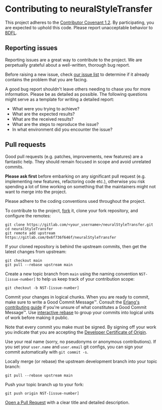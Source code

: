 # Contributing to neuralStyleTransfer

This project adheres to the [Contributor Covenant 1.2](http://contributor-covenant.org/version/1/2/0).
By participating, you are expected to uphold this code. Please report unacceptable behavior to
[BDFL](https://gitlab.com/0x6f736f646f/).

## Reporting issues

Reporting issues are a great way to contribute to the project. We are perpetually grateful about a well-written,
thorough bug report.

Before raising a new issue, check [our issue
list](https://gitlab.com/0x6f736f646f/neuralStyleTransfer/-/issues) to determine if it already contains the
problem that you are facing.

A good bug report shouldn't leave others needing to chase you for more information. Please be as detailed as possible. The following questions might serve as a template for writing a detailed
report:

- What were you trying to achieve?
- What are the expected results?
- What are the received results?
- What are the steps to reproduce the issue?
- In what environment did you encounter the issue?

## Pull requests

Good pull requests (e.g. patches, improvements, new features) are a fantastic help. They should
remain focused in scope and avoid unrelated commits.

**Please ask first** before embarking on any significant pull request (e.g. implementing new features,
refactoring code etc.), otherwise you risk spending a lot of time working on something that the
maintainers might not want to merge into the project.

Please adhere to the coding conventions used throughout the project.

To contribute to the project, [fork](https://help.github.com/articles/fork-a-repo/) it,
clone your fork repository, and configure the remotes:

```
git clone https://gitlab.com/<your_username>/neuralStyleTransfer.git
cd neuralStyleTransfer
git remote add upstream https://gitlab.com/0x6f736f646f/neuralStyleTransfer
```

If your cloned repository is behind the upstream commits, then get the latest changes from upstream:

```
git checkout main
git pull --rebase upstream main
```

Create a new topic branch from `main` using the naming convention `NST-[issue-number]`
to help us keep track of your contribution scope:

```
git checkout -b NST-[issue-number]
```

Commit your changes in logical chunks. When you are ready to commit, make sure
to write a Good Commit Message™. Consult the [Erlang's contributing guide](https://github.com/erlang/otp/wiki/Writing-good-commit-messages)
if you're unsure of what constitutes a Good Commit Message™. Use [interactive rebase](https://help.github.com/articles/about-git-rebase)
to group your commits into logical units of work before making it public.

Note that every commit you make must be signed. By signing off your work you indicate that you
are accepting the [Developer Certificate of Origin](https://developercertificate.org/).

Use your real name (sorry, no pseudonyms or anonymous contributions). If you set your `user.name`
and `user.email` git configs, you can sign your commit automatically with `git commit -s`.

Locally merge (or rebase) the upstream development branch into your topic branch:

```
git pull --rebase upstream main
```

Push your topic branch up to your fork:

```
git push origin NST-[issue-number]
```

[Open a Pull Request](https://help.github.com/articles/using-pull-requests/) with a clear title
and detailed description.
